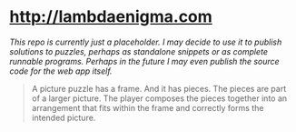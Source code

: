 # http://lambdaenigma.com

_This repo is currently just a placeholder. I may decide to use it to publish solutions to puzzles, perhaps as standalone snippets or as complete runnable programs. Perhaps in the future I may even publish the source code for the web app itself._

> A picture puzzle has a frame. And it has pieces. The pieces are part of a larger picture. The player composes the pieces together into an arrangement that fits within the frame and correctly forms the intended picture.
